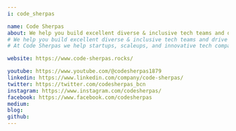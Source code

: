 ```yaml
---
i: code_sherpas

name: Code Sherpas
about: We help you build excellent diverse & inclusive tech teams and drive them to the next level of business impact
# We help you build excellent diverse & inclusive tech teams and drive them to the next level of business impact. | TDD, BDD, DDD, CI/CD, XP, Hexagonal architecture, Evolutionary Design, Lean
# At Code Sherpas we help startups, scaleups, and innovative tech companies build diverse & inclusive tech teams and drive them to the next level of business impact.

website: https://www.code-sherpas.rocks/

youtube: https://www.youtube.com/@codesherpas1879
linkedin: https://www.linkedin.com/company/code-sherpas/
twitter: https://twitter.com/codesherpas_bcn
instagram: https://www.instagram.com/codesherpas/
facebook: https://www.facebook.com/codesherpas
medium:
blog:
github:
---
```

